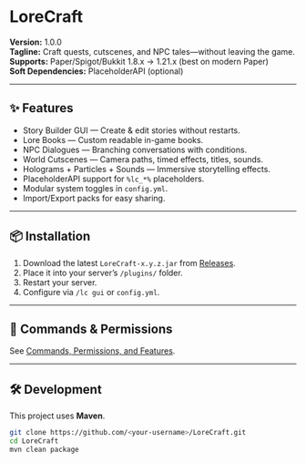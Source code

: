 # LoreCraft

**Version:** 1.0.0  
**Tagline:** Craft quests, cutscenes, and NPC tales—without leaving the game.  
**Supports:** Paper/Spigot/Bukkit 1.8.x → 1.21.x (best on modern Paper)  
**Soft Dependencies:** PlaceholderAPI (optional)

---

## ✨ Features
- Story Builder GUI — Create & edit stories without restarts.
- Lore Books — Custom readable in-game books.
- NPC Dialogues — Branching conversations with conditions.
- World Cutscenes — Camera paths, timed effects, titles, sounds.
- Holograms + Particles + Sounds — Immersive storytelling effects.
- PlaceholderAPI support for `%lc_*%` placeholders.
- Modular system toggles in `config.yml`.
- Import/Export packs for easy sharing.

---

## 📦 Installation
1. Download the latest `LoreCraft-x.y.z.jar` from [Releases](../../releases).
2. Place it into your server’s `/plugins/` folder.
3. Restart your server.
4. Configure via `/lc gui` or `config.yml`.

---

## 🧭 Commands & Permissions
See [Commands, Permissions, and Features](docs/LoreCraft_COMMANDS_PERMS_FEATURES.md).

---

## 🛠️ Development
This project uses **Maven**.

```bash
git clone https://github.com/<your-username>/LoreCraft.git
cd LoreCraft
mvn clean package
